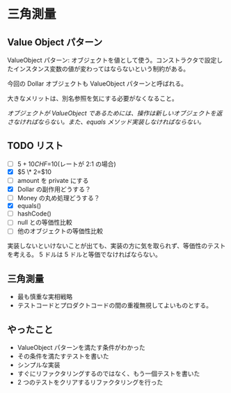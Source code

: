 # 三角測量

## Value Object パターン

ValueObject パターン: オブジェクトを値として使う。コンストラクタで設定したインスタンス変数の値が変わってはならないという制約がある。

今回の Dollar オブジェクトも ValueObject パターンと呼ばれる。

大きなメリットは、別名参照を気にする必要がなくなること。

_オブジェクトが ValueObject であるためには、操作は新しいオブジェクトを返さなければならない。また、equals メソッド実装しなければならない。_

## TODO リスト

- [ ] $5+10CHF=$10(レートが 2:1 の場合)
- [x] $5 \* 2=$10
- [ ] amount を private にする
- [x] Dollar の副作用どうする？
- [ ] Money の丸め処理どうする？
- [x] equals()
- [ ] hashCode()
- [ ] null との等価性比較
- [ ] 他のオブジェクトの等価性比較

実装しないといけないことが出ても、実装の方に気を取られず、等価性のテストを考える。
5 ドルは 5 ドルと等価でなければならない。

## 三角測量

- 最も慎重な実相戦略
- テストコードとプロダクトコードの間の重複無視してよいものとする。

## やったこと

- ValueObject パターンを満たす条件がわかった
- その条件を満たすテストを書いた
- シンプルな実装
- すぐにリファクタリングするのではなく、もう一個テストを書いた
- 2 つのテストをクリアするリファクタリングを行った
